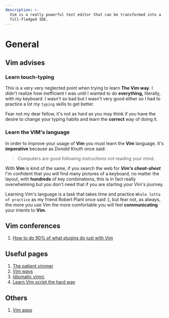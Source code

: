 ```yaml
---
description: >-
  Vim is a really powerful text editor that can be transformed into a
  full-fledged IDE.
---
```


# General

## Vim advises

### Learn touch-typing

This is a very very neglected point when trying to learn **The Vim way**. I didn't realize how inefficient I was until I wanted to do **everything,** literally, with my keyboard. I wasn't so bad but I wasn't very good either so I had to practice a lot my `typing` skills to get better.

Fear not my dear fellow, it's not as hard as you may think if you have the desire to change your typing habits and learn the **correct** way of doing it.

### Learn the VIM's language

In order to improve your usage of **Vim** you must learn the **Vim** language. It's **imperative** because as _Donald Knuth_ once said:

> Computers are good following instructions not reading your mind.

With **Vim** is kind of the same, if you search the web for _**Vim's cheat-sheet**_ I'm confident that you will find many pictures of a keyboard, no matter the layout, with **hundreds** of key combinations, this is in fact really overwhelming but you don't need that if you are starting your Vim's journey.

Learning Vim's language is a task that takes time and practice `Whole lotta of practice` as my friend Robert Plant once said :\), but fear not, as always, the more you use Vim the more comfortable you will feel **communicating** your intents to **Vim**.



## Vim conferences

1. [How to do 90% of what plugins do just with Vim](https://www.youtube.com/watch?v=XA2WjJbmmoM&list=WL&index=2&t=0s)

## Useful pages

1. [The patient vimmer](https://romainl.github.io/the-patient-vimmer/0.html)
2. [Vim ways](https://vimways.org)
3. [Idiomatic vimrc](https://github.com/romainl/idiomatic-vimrc)
4. [Learn Vim script the hard way](https://learnvimscriptthehardway.stevelosh.com/)

## Others

1. [Vim apps](https://vim.reversed.top/)

